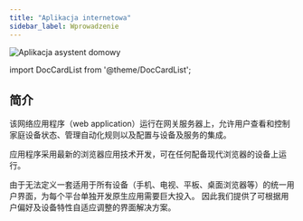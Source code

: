 ```yaml
---
title: "Aplikacja internetowa"
sidebar_label: Wprowadzenie
---
```


![Aplikacja asystent domowy](/img/en/frontend/frontend-hero.png)

import DocCardList from '@theme/DocCardList';

<DocCardList />

## 简介

该网络应用程序（web application）运行在网关服务器上，允许用户查看和控制家庭设备状态、管理自动化规则以及配置与设备及服务的集成。

应用程序采用最新的浏览器应用技术开发，可在任何配备现代浏览器的设备上运行。

由于无法定义一套适用于所有设备（手机、电视、平板、桌面浏览器等）的统一用户界面，为每个平台单独开发原生应用需要巨大投入。
因此我们提供了可根据用户偏好及设备特性自适应调整的界面解决方案。